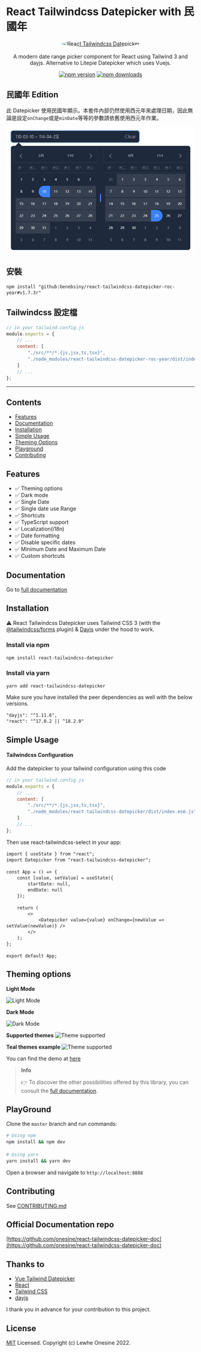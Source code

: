 # React Tailwindcss Datepicker with 民國年

<p align="center">
    <a href="https://react-tailwindcss-datepicker.vercel.app/" target="_blank">
      <img alt="React Tailwindcss Datepicker" width="100" style="border-radius: 100%;" src="https://raw.githubusercontent.com/onesine/react-tailwindcss-datepicker/master/assets/img/calendar_logo.svg?raw=true">
    </a><br><br>
    A modern date range picker component for React using Tailwind 3 and dayjs. Alternative to Litepie Datepicker which uses Vuejs.
</p>

<div align="center">
    
[![npm version](https://img.shields.io/npm/v/react-tailwindcss-datepicker?style=flat-square)](https://www.npmjs.com/package/react-tailwindcss-datepicker)
[![npm downloads](https://img.shields.io/npm/dt/react-tailwindcss-datepicker?style=flat-square)](https://www.npmjs.com/package/react-tailwindcss-datepicker)
    
</div>

## 民國年 Edition

此 Datepicker 使用民國年顯示。本套件內部仍然使用西元年來處理日期，因此無論是設定`onChange`或是`minDate`等等的參數請依舊使用西元年作業。

![ROC Year](./assets/img/Screen_Shot_2025-03-06_at_17.49.50_roc_year.png)


## 安裝
```shell
npm install "github:benebsiny/react-tailwindcss-datepicker-roc-year#v1.7.3r"
```

## Tailwindcss 設定檔
```javascript
// in your tailwind.config.js
module.exports = {
    // ...
    content: [
        "./src/**/*.{js,jsx,ts,tsx}",
        "./node_modules/react-tailwindcss-datepicker-roc-year/dist/index.esm.js"
    ]
    // ...
};
```

---

## Contents

-   [Features](#features)
-   [Documentation](#documentation)
-   [Installation](#installation)
-   [Simple Usage](#simple-usage)
-   [Theming Options](#theming-options)
-   [Playground](#playground)
-   [Contributing](#contributing)

## Features

-   ✅ Theming options
-   ✅ Dark mode
-   ✅ Single Date
-   ✅ Single date use Range
-   ✅ Shortcuts
-   ✅ TypeScript support
-   ✅ Localization(i18n)
-   ✅ Date formatting
-   ✅ Disable specific dates
-   ✅ Minimum Date and Maximum Date
-   ✅ Custom shortcuts

## Documentation

Go to [full documentation](https://react-tailwindcss-datepicker.vercel.app/)

## Installation

⚠️ React Tailwindcss Datepicker uses Tailwind CSS 3 (with the
[@tailwindcss/forms](https://github.com/tailwindlabs/tailwindcss-forms) plugin) &
[Dayjs](https://day.js.org/en/) under the hood to work.

### Install via npm

```
npm install react-tailwindcss-datepicker
```

### Install via yarn

```
yarn add react-tailwindcss-datepicker
```

Make sure you have installed the peer dependencies as well with the below versions.

```
"dayjs": "^1.11.6",
"react": "^17.0.2 || ^18.2.0"
```

## Simple Usage

#### Tailwindcss Configuration

Add the datepicker to your tailwind configuration using this code

```javascript
// in your tailwind.config.js
module.exports = {
    // ...
    content: [
        "./src/**/*.{js,jsx,ts,tsx}",
        "./node_modules/react-tailwindcss-datepicker/dist/index.esm.js"
    ]
    // ...
};
```

Then use react-tailwindcss-select in your app:

```tsx
import { useState } from "react";
import Datepicker from "react-tailwindcss-datepicker";

const App = () => {
    const [value, setValue] = useState({
        startDate: null,
        endDate: null
    });

    return (
        <>
            <Datepicker value={value} onChange={newValue => setValue(newValue)} />
        </>
    );
};

export default App;
```

## Theming options

**Light Mode**

![Light Mode](https://raw.githubusercontent.com/onesine/react-tailwindcss-datepicker/master/assets/img/Screen_Shot_2022-08-04_at_17.04.09_light.png?raw=true)

**Dark Mode**

![Dark Mode](https://raw.githubusercontent.com/onesine/react-tailwindcss-datepicker/master/assets/img/Screen_Shot_2022-08-04_at_17.04.09_dark.png?raw=true)

**Supported themes**
![Theme supported](https://raw.githubusercontent.com/onesine/react-tailwindcss-datepicker/master/assets/img/Screen_Shot_2022-08-04_at_17.04.09_theme.png?raw=true)

**Teal themes example**
![Theme supported](https://raw.githubusercontent.com/onesine/react-tailwindcss-datepicker/master/assets/img/Screen_Shot_2022-08-04_at_17.04.09_teal.png?raw=true)

You can find the demo at [here](https://react-tailwindcss-datepicker.vercel.app/demo)

> **Info**
>
> 👉 To discover the other possibilities offered by this library, you can consult the
> [full documentation](https://react-tailwindcss-datepicker.vercel.app/).

## PlayGround

Clone the `master` branch and run commands:

```sh
# Using npm
npm install && npm dev

# Using yarn
yarn install && yarn dev

```

Open a browser and navigate to `http://localhost:8888`

## Contributing

See
[CONTRIBUTING.md](https://github.com/onesine/react-tailwindcss-datepicker/blob/master/CONTRIBUTING.md)

## Official Documentation repo

[https://github.com/onesine/react-tailwindcss-datepicker-doc](https://github.com/onesine/react-tailwindcss-datepicker-doc)

## Thanks to

-   [Vue Tailwind Datepicker](https://vue-tailwind-datepicker.com/)
-   [React](https://reactjs.org/)
-   [Tailwind CSS](https://tailwindcss.com/)
-   [dayjs](https://day.js.org/)

I thank you in advance for your contribution to this project.

## License

[MIT](LICENSE) Licensed. Copyright (c) Lewhe Onesine 2022.
